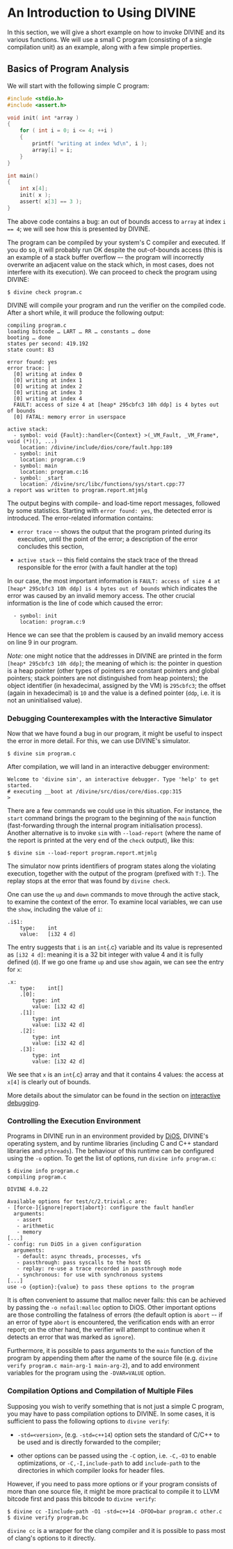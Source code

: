 An Introduction to Using DIVINE
===============================

In this section, we will give a short example on how to invoke DIVINE and its
various functions. We will use a small C program (consisting of a single
compilation unit) as an example, along with a few simple properties.

## Basics of Program Analysis

We will start with the following simple C program:

```{.c .numberLines}
#include <stdio.h>
#include <assert.h>

void init( int *array )
{
    for ( int i = 0; i <= 4; ++i )
    {
        printf( "writing at index %d\n", i );
        array[i] = i;
    }
}

int main()
{
    int x[4];
    init( x );
    assert( x[3] == 3 );
}
```

The above code contains a bug: an out of bounds access to `array` at index `i
== 4`; we will see how this is presented by DIVINE.

The program can be compiled by your system's C compiler and executed. If you do
so, it will probably run OK despite the out-of-bounds access (this is an
example of a stack buffer overflow –- the program will incorrectly overwrite an
adjacent value on the stack which, in most cases, does not interfere with its
execution).  We can proceed to check the program using DIVINE:

    $ divine check program.c

DIVINE will compile your program and run the verifier on the compiled
code. After a short while, it will produce the following output:

    compiling program.c
    loading bitcode … LART … RR … constants … done
    booting … done
    states per second: 419.192
    state count: 83

    error found: yes
    error trace: |
      [0] writing at index 0
      [0] writing at index 1
      [0] writing at index 2
      [0] writing at index 3
      [0] writing at index 4
      FAULT: access of size 4 at [heap* 295cbfc3 10h ddp] is 4 bytes out of bounds
      [0] FATAL: memory error in userspace

    active stack:
      - symbol: void {Fault}::handler<{Context} >(_VM_Fault, _VM_Frame*, void (*)(), ...)
        location: /divine/include/dios/core/fault.hpp:189
      - symbol: init
        location: program.c:9
      - symbol: main
        location: program.c:16
      - symbol: _start
        location: /divine/src/libc/functions/sys/start.cpp:77
    a report was written to program.report.mtjmlg

The output begins with compile- and load-time report messages, followed by some
statistics. Starting with `error found: yes`, the detected error is
introduced. The error-related information contains:

 * `error trace` -- shows the output that the program printed during its
   execution, until the point of the error; a description of the error
   concludes this section,

 * `active stack` -- this field contains the stack trace of the thread
   responsible for the error (with a fault handler at the top)

In our case, the most important information is `FAULT: access of size 4 at
[heap* 295cbfc3 10h ddp] is 4 bytes out of bounds` which indicates the error was
caused by an invalid memory access. The other crucial information is the line
of code which caused the error:

      - symbol: init
        location: program.c:9

Hence we can see that the problem is caused by an invalid memory access on line
9 in our program.

*Note:* one might notice that the addresses in DIVINE are printed in the form
`[heap* 295cbfc3 10h ddp]`; the meaning of which is: the pointer in question is
a heap pointer (other types of pointers are constant pointers and global
pointers; stack pointers are not distinguished from heap pointers); the object
identifier (in hexadecimal, assigned by the VM) is `295cbfc3`; the offset
(again in hexadecimal) is `10` and the value is a defined pointer (`ddp`,
i.e. it is not an uninitialised value).

### Debugging Counterexamples with the Interactive Simulator

Now that we have found a bug in our program, it might be useful to inspect the
error in more detail. For this, we can use DIVINE's simulator.

    $ divine sim program.c

After compilation, we will land in an interactive debugger environment:

```
Welcome to 'divine sim', an interactive debugger. Type 'help' to get started.
# executing __boot at /divine/src/dios/core/dios.cpp:315
>
```

There are a few commands we could use in this situation. For instance, the
`start` command brings the program to the beginning of the `main` function
(fast-forwarding through the internal program initialisation process). Another
alternative is to invoke `sim` with `--load-report` (where the name of the
report is printed at the very end of the `check` output), like this:

    $ divine sim --load-report program.report.mtjmlg

The simulator now prints identifiers of program states along the violating
execution, together with the output of the program (prefixed with `T:`). The
replay stops at the error that was found by `divine check`.

One can use the `up` and `down` commands to move through the active stack, to
examine the context of the error. To examine local variables, we can use the
`show`, including the value of `i`:

    .i$1:
        type:    int
        value:   [i32 4 d]

The entry suggests that `i` is an `int`{.c} variable and its value is
represented as `[i32 4 d]`: meaning it is a 32 bit integer with value 4 and it
is fully defined (`d`). If we go one frame `up` and use `show` again, we can
see the entry for `x`:

    .x:
        type:    int[]
        .[0]:
            type: int
            value: [i32 42 d]
        .[1]:
            type: int
            value: [i32 42 d]
        .[2]:
            type: int
            value: [i32 42 d]
        .[3]:
            type: int
            value: [i32 42 d]

We see that `x` is an `int`{.c} array and that it contains 4 values: the access
at `x[4]` is clearly out of bounds.

More details about the simulator can be found in the section
on [interactive debugging](#sim).

### Controlling the Execution Environment

Programs in DIVINE run in an environment provided by [DiOS](#dios),
DIVINE's operating system, and by runtime libraries (including C and C++
standard libraries and `pthreads`). The behaviour of this runtime can be configured
using the `-o` option. To get the list of options, run `divine info program.c`:

    $ divine info program.c
    compiling program.c

    DIVINE 4.0.22

    Available options for test/c/2.trivial.c are:
    - [force-]{ignore|report|abort}: configure the fault handler
      arguments:
       - assert
       - arithmetic
       - memory
    [...]
    - config: run DiOS in a given configuration
      arguments:
       - default: async threads, processes, vfs
       - passthrough: pass syscalls to the host OS
       - replay: re-use a trace recorded in passthrough mode
       - synchronous: for use with synchronous systems
    [...]
    use -o {option}:{value} to pass these options to the program

It is often convenient to assume that malloc never fails: this can be achieved by
passing the `-o nofail:malloc` option to DiOS. Other important options are those controlling
the fatalness of errors (the default option is `abort` -- if an error of type `abort` is
encountered, the verification ends with an error report; on the other hand, the verifier
will attempt to continue when it detects an error that was marked as `ignore`).

Furthermore, it is possible to pass arguments to the `main` function of the
program by appending them after the name of the source file (e.g. `divine verify
program.c main-arg-1 main-arg-2`), and to add environment variables for the
program using the `-DVAR=VALUE` option.


### Compilation Options and Compilation of Multiple Files

Supposing you wish to verify something that is not just a simple C program,
you may have to pass compilation options to DIVINE. In some cases, it is sufficient
to pass the following options to `divine verify`:

*   `-std=<version>`, (e.g. `-std=c++14`) option sets the standard of C/C++ to
    be used and is directly forwarded to the compiler;

*   other options can be passed using the `-C` option, i.e. `-C,-O3` to enable
    optimizations, or `-C,-I,include-path` to add `include-path` to the
    directories in which compiler looks for header files.

However, if you need to pass more options or if your program consists of more
than one source file, it might be more practical to compile it to LLVM bitcode
first and pass this bitcode to `divine verify`:

```{,bash}
$ divine cc -Iinclude-path -O1 -std=c++14 -DFOO=bar program.c other.c
$ divine verify program.bc
```

`divine cc` is a wrapper for the clang compiler and it is possible to pass most
of clang's options to it directly.
